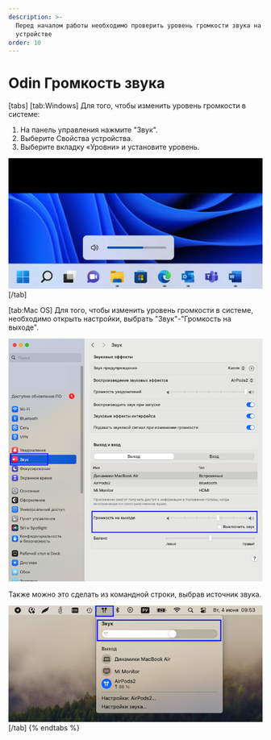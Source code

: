 ```yaml
---
description: >-
  Перед началом работы необходимо проверить уровень громкости звука на
  устройстве
order: 10
---
```


# Odin Громкость звука



[tabs]
[tab:Windows]
Для того, чтобы изменить уровень громкости в системе:

1. На панель управления нажмите "Звук".
2. Выберите Свойства устройства.
3. Выберите вкладку «Уровни» и установите уровень.

![](<../.gitbook/assets/image (262).png>)
[/tab]

[tab:Mac OS]
Для того, чтобы изменить уровень громкости в системе, необходимо открыть настройки, выбрать "Звук"-"Громкость на выходе".

![](<../.gitbook/assets/image (260).png>)

Также можно это сделать из командной строки, выбрав источник звука.

![](<../.gitbook/assets/image (261).png>)
[/tab]
{% endtabs %}